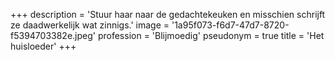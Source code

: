 +++
description = 'Stuur haar naar de gedachtekeuken en misschien schrijft ze daadwerkelijk wat zinnigs.'
image = '1a95f073-f6d7-47d7-8720-f5394703382e.jpeg'
profession = 'Blijmoedig'
pseudonym = true
title = 'Het huisloeder'
+++
